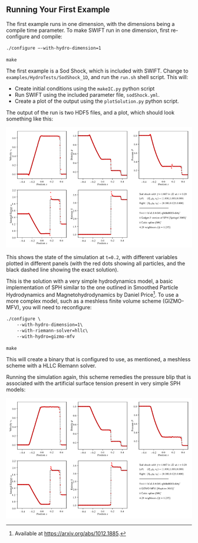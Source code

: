 ## Running Your First Example

The first example runs in one dimension, with the dimensions being a compile
time parameter. To make SWIFT run in one dimension, first re-configure and
compile:

```
./configure –-with-hydro-dimension=1

make
```

The first example is a Sod Shock, which is included with SWIFT. Change to
`examples/HydroTests/SodShock_1D`, and run the `run.sh` shell script. This will:

+ Create initial conditions using the `makeIC.py` python script
+ Run SWIFT using the included parameter file, `sodShock.yml`.
+ Create a plot of the output using the `plotSolution.py` python script. 

The output of the run is two HDF5 files, and a plot, which should look
something like this:

![First image of a SodShock from SWIFT](plots/sod_shock_gadgetsph.png)

This shows the state of the simulation at `t=0.2`, with different variables
plotted in different panels (with the red dots showing all particles, and the
black dashed line showing the exact solution).

This is the solution with a very simple hydrodynamics model, a basic
implementation of SPH similar to the one outlined in Smoothed Particle
Hydrodynamics and Magnetohydrodynamics by Daniel Price[^SPHMHD]. 
To use a more complex model, such as a meshless finite volume scheme
(GIZMO-MFV), you will need to reconfigure:

```
./configure \
    --with-hydro-dimension=1\
    --with-riemann-solver=hllc\
    --with-hydro=gizmo-mfv

make
```

This will create a binary that is configured to use, as mentioned, a meshless
scheme with a HLLC Riemann solver.

Running the simulation again, this scheme remedies the pressure blip that is
associated with the artificial surface tension present in very simple SPH
models:

![Image of a SodShock from SWIFT using MFV](plots/sod_shock_gizmomfv.png)

[^SPHMHD]: Available at https://arxiv.org/abs/1012.1885.
